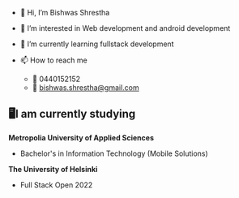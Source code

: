 
- 👋 Hi, I’m Bishwas Shrestha
- 👀 I’m interested in Web development and android development  
- 🌱 I’m currently learning fullstack development 

- 📫 How to reach me 
  - 📱  0440152152
  - 📧 bishwas.shrestha@gmail.com

## 🖥I am currently studying

**Metropolia University of Applied Sciences**
* Bachelor's in Information Technology (Mobile Solutions)

**The University of Helsinki**
* Full Stack Open 2022




<!---
bishwasshrestha/bishwasshrestha is a ✨ special ✨ repository because its `README.md` (this file) appears on your GitHub profile.
You can click the Preview link to take a look at your changes.
--->
